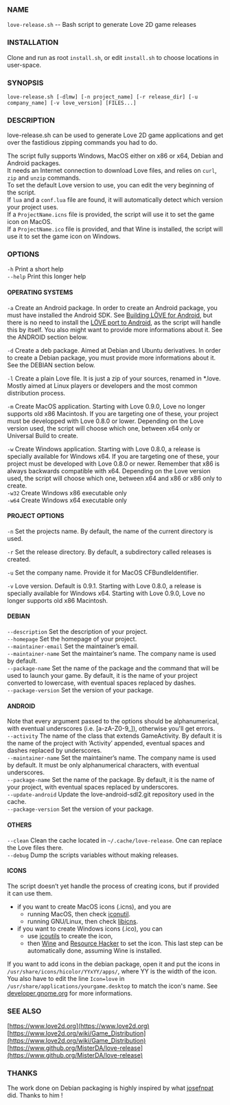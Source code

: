 ### NAME
`love-release.sh` -- Bash script to generate Love 2D game releases

### INSTALLATION
Clone and run as root `install.sh`, or edit `install.sh` to choose
locations in user-space.

### SYNOPSIS
`love-release.sh [-dlmw] [-n project_name] [-r release_dir]
[-u company_name] [-v love_version] [FILES...]`

### DESCRIPTION
love-release.sh can be used to generate Love 2D game applications
and get over the fastidious zipping commands you had to do.  

The script fully supports Windows, MacOS either on x86 or x64,
Debian and Android packages.  
It needs an Internet connection to download Love files,
and relies on `curl`, `zip` and `unzip` commands.  
To set the default Love version to use,
you can edit the very beginning of the script.  
If `lua` and a `conf.lua` file are found,
it will automatically detect which version your project uses.  
If a `ProjectName.icns` file is provided,
the script will use it to set the game icon on MacOS.  
If a `ProjectName.ico` file is provided, and that Wine is installed,
the script will use it to set the game icon on Windows.

### OPTIONS
`-h`     Print a short help  
`--help` Print this longer help

#### OPERATING SYSTEMS
`-a` Create an Android package.
     In order to create an Android package, you must have installed the Android SDK.
     See [Building LÖVE for Android](https://bitbucket.org/MartinFelis/love-android-sdl2/wiki/Building_L%C3%96VE_for_Android_-_Linux),
     but there is no need to install the [LÖVE port to Android](https://bitbucket.org/MartinFelis/love-android-sdl2),
     as the script will handle this by itself.
     You also might want to provide more informations about it.
     See the ANDROID section below.

`-d` Create a deb package. Aimed at Debian and Ubuntu derivatives.
     In order to create a Debian package, you must provide more informations about it.
     See the DEBIAN section below.

`-l` Create a plain Love file. It is just a zip of your sources, renamed in \*.love.
     Mostly aimed at Linux players or developers and the most common distribution process.

`-m` Create MacOS application.
     Starting with Love 0.9.0, Love no longer supports old x86 Macintosh.
     If you are targeting one of these, your project must be developped with Love 0.8.0 or lower.
     Depending on the Love version used, the script will choose which one,
     between x64 only or Universal Build to create.

`-w` Create Windows application.
     Starting with Love 0.8.0, a release is specially available for Windows x64.
     If you are targeting one of these, your project must be developed with Love 0.8.0 or newer.
     Remember that x86 is always backwards compatible with x64.
     Depending on the Love version used, the script will choose which one,
     between x64 and x86 or x86 only to create.  
`-w32`  Create Windows x86 executable only  
`-w64`  Create Windows x64 executable only

#### PROJECT OPTIONS
`-n`  Set the projects name. By default, the name of the current directory is used.

`-r`  Set the release directory. By default, a subdirectory called releases is created.

`-u`  Set the company name. Provide it for MacOS CFBundleIdentifier.

`-v`  Love version. Default is 0.9.1.
      Starting with Love 0.8.0, a release is specially available for Windows x64.
      Starting with Love 0.9.0, Love no longer supports old x86 Macintosh.

#### DEBIAN
`--description`      Set the description of your project.  
`--homepage`         Set the homepage of your project.  
`--maintainer-email` Set the maintainer’s email.  
`--maintainer-name`  Set the maintainer’s name. The company name is used by default.  
`--package-name`     Set the name of the package and the command that will be used to launch your game.
                     By default, it is the name of your project converted to lowercase,
                     with eventual spaces replaced by dashes.  
`--package-version`  Set the version of your package.  

#### ANDROID
Note that every argument passed to the options should be alphanumerical,
with eventual underscores (i.e. [a-zA-Z0-9\_]), otherwise you'll get errors.  
`--activity`        The name of the class that extends GameActivity.
                    By default it is the name of the project with ‘Activity’ appended,
                    eventual spaces and dashes replaced by underscores.  
`--maintainer-name` Set the maintainer’s name. The company name is used by default.
                    It must be only alphanumerical characters, with eventual underscores.  
`--package-name`    Set the name of the package.
                    By default, it is the name of your project, with eventual spaces replaced by underscores.  
`--update-android`     Update the love-android-sdl2.git repository used in the cache.  
`--package-version`         Set the version of your package.  

#### OTHERS
`--clean`     Clean the cache located in `~/.cache/love-release`.
              One can replace the Love files there.  
`--debug`     Dump the scripts variables without making releases.

#### ICONS
The script doesn’t yet handle the process of creating icons,
but if provided it can use them.

- if you want to create MacOS icons (.icns), and you are
  - running MacOS, then check [iconutil](https://developer.apple.com/library/mac/documentation/userexperience/conceptual/applehiguidelines/IconsImages/IconsImages.html).
  - running GNU/Linux, then check [libicns](http://icns.sourceforge.net/).
- if you want to create Windows icons (.ico), you can
  - use [icoutils](http://www.nongnu.org/icoutils/) to create the icon,
  - then [Wine](http://www.winehq.org/) and [Resource Hacker](http://www.angusj.com/resourcehacker/) to set the icon.
    This last step can be automatically done, assuming Wine is installed.

If you want to add icons in the debian package,
open it and put the icons in `/usr/share/icons/hicolor/YYxYY/apps/`,
where YY is the width of the icon.
You also have to edit  the  line  `Icon=love`  in
`/usr/share/applications/yourgame.desktop`  to  match  the  icon's  name.
See [developer.gnome.org](https://developer.gnome.org/integration-guide/stable/basic-integration.html.en) for more informations.

### SEE ALSO
[https://www.love2d.org](https://www.love2d.org)  
[https://www.love2d.org/wiki/Game_Distribution](https://www.love2d.org/wiki/Game_Distribution)  
[https://www.github.org/MisterDA/love-release](https://www.github.org/MisterDA/love-release)

### THANKS
The work done on Debian packaging is highly inspired by what [josefnpat](http://josefnpat.com/) did.
Thanks to him !

